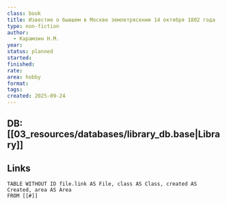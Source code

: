 ```yaml
---
class: book
title: Известие о бывшем в Москве землетрясении 14 октября 1802 года
type: non-fiction
author:
  - Карамзин Н.М.
year:
status: planned
started:
finished:
rate:
area: hobby
format:
tags:
created: 2025-09-24
---
```

## DB: [[03_resources/databases/library_db.base|Library]]

## Links

```dataview
TABLE WITHOUT ID file.link AS File, class AS Class, created AS Created, area AS Area
FROM [[#]]
````